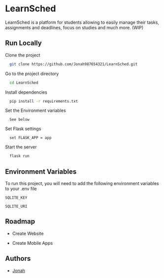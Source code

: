 
# LearnSched

LearnSched is a platform for students allowing to easily manage their tasks, assignments and deadlines, focus on studies and much more. (WIP)

## Run Locally

Clone the project

```bash
  git clone https://github.com/Jonah987654321/LearnSched.git
```

Go to the project directory

```bash
  cd LearnSched
```

Install dependencies

```bash
  pip install -r requirements.txt
```

Set the Environment variables

```
  See below
```

Set Flask settings

```
  set FLASK_APP = app
```

Start the server

```bash
  flask run
```

## Environment Variables

To run this project, you will need to add the following environment variables to your .env file

`SQLITE_KEY`

`SQLITE_URI`


## Roadmap

- Create Website

- Create Mobile Apps


## Authors

- [Jonah](https://www.github.com/Jonah987654321)

